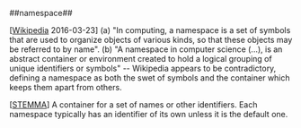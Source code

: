 ##namespace##

\[[Wikipedia](https://en.wikipedia.org/wiki/Namespace) 2016-03-23\] (a) "In computing, a namespace is a set of symbols that are used to organize objects of various kinds, so that these objects may be referred to by name". (b) "A namespace in computer science (...), is an abstract container or environment created to hold a logical grouping of unique identifiers or symbols" -- Wikipedia appears to be contradictory, defining a namespace as both the swet of symbols and the container which keeps them apart from others.

\[[STEMMA](SOURCES.md#STEMMA)\] A container for a set of names or other identifiers. Each namespace typically has an identifier of its own unless it is the default one.
